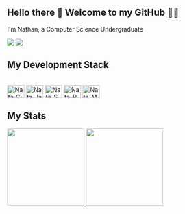## Hello there 👋 Welcome to my GitHub 🧑‍💻
I'm Nathan, a Computer Science Undergraduate




<div>
<a href="mailto:thannn.cs@gmail.com"><img src="https://img.shields.io/badge/Gmail-D14836?style=for-the-badge&logo=gmail&logoColor=white" target="_blank"></a>
<a href="https://www.linkedin.com/in/thannncs/"><img src="https://img.shields.io/badge/LinkedIn-0077B5?style=for-the-badge&logo=linkedin&logoColor=white" target="_blank"></a>
</div>

## My Development Stack
<div style="display: inline_block"><br>
  <img align="center" alt="Nata_C" height="30" width="40" src="https://cdn.jsdelivr.net/gh/devicons/devicon@latest/icons/c/c-original.svg">  
 <img align="center" alt="Nata_Java" height="30" width="40"  src="https://cdn.jsdelivr.net/gh/devicons/devicon@latest/icons/java/java-original-wordmark.svg">
   <img align="center" alt="Nata_Spring" height="30" width="40"  src="https://cdn.jsdelivr.net/gh/devicons/devicon@latest/icons/spring/spring-original-wordmark.svg">
  <img align="center" alt="Nata_PostGree" height="30" width="40" src="https://cdn.jsdelivr.net/gh/devicons/devicon@latest/icons/postgresql/postgresql-original.svg"> 
  <img align="center" alt="Nata_MySQL" height="30" width="40" src="https://cdn.jsdelivr.net/gh/devicons/devicon@latest/icons/mysql/mysql-plain-wordmark.svg"> 
      
##  
                   
</div> 

## My Stats
<div>
<a href="https://github.com/thannncs">
<img height="180cm" src= "https://github-readme-stats.vercel.app/api?username=thannncs&show_icons=true&theme=tokyonight"/>
<img height="180cm" src= "https://github-readme-stats.vercel.app/api/top-langs/?username=thannncs&size_weight=0.5&count_weight=0.5&theme=tokyonight"/>
</div>

